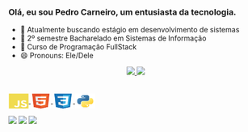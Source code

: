### Olá, eu sou Pedro Carneiro, um entusiasta da tecnologia.

- 🔭 Atualmente buscando estágio em desenvolvimento de sistemas
- 🌱 2º semestre Bacharelado em Sistemas de Informação
- 🌱 Curso de Programação FullStack
- 😄 Pronouns: Ele/Dele

<div align="center">
  <a href="https://github.com/PedroMCarneiro">
  <img height="180em" src="https://github-readme-stats-sigma-five.vercel.app/api?username=PedroMCarneiro&show_icons=true&theme=radical&include_all_commits=true&count_private=true"/>
  <img height="180em" src="https://github-readme-stats-sigma-five.vercel.app/api/top-langs/?username=PedroMCarneiro&layout=compact&langs_count=20&theme=radical"/>
</div>
<div><br>

<div style="display: inline_block"><br>
  <img align="center" alt="pedro-Js" height="30" width="40" src="https://raw.githubusercontent.com/devicons/devicon/master/icons/javascript/javascript-plain.svg">
  <img align="center" alt="pedro-HTML" height="30" width="40" src="https://raw.githubusercontent.com/devicons/devicon/master/icons/html5/html5-original.svg">
  <img align="center" alt="pedro-CSS" height="30" width="40" src="https://raw.githubusercontent.com/devicons/devicon/master/icons/css3/css3-original.svg">
  <img align="center" alt="pedro-Python" height="30" width="40" src="https://raw.githubusercontent.com/devicons/devicon/master/icons/python/python-original.svg">
</div>
</p>
<div> 
  <a href="https://instagram.com/pedro_mcarneiro" target="_blank"><img src="https://img.shields.io/badge/-Instagram-%23E4405F?style=for-the-badge&logo=instagram&logoColor=white" target="_blank"></a>
  <a href = "mailto:pedro.mcarneiro86@gmail.com"><img src="https://img.shields.io/badge/-Gmail-%23333?style=for-the-badge&logo=gmail&logoColor=white" target="_blank"></a>
  <a href="https://www.linkedin.com/in/pedro-carneiro-0494121a1/" target="_blank"><img src="https://img.shields.io/badge/-LinkedIn-%230077B5?style=for-the-badge&logo=linkedin&logoColor=white" target="_blank"></a>   
</div>
